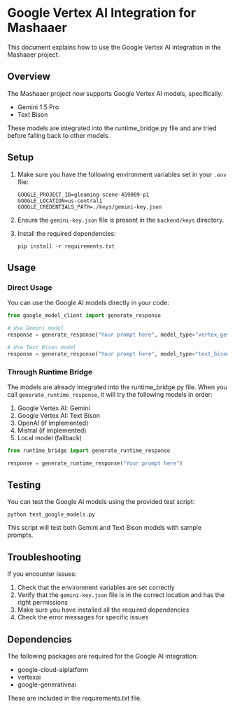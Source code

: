 # Google Vertex AI Integration for Mashaaer

This document explains how to use the Google Vertex AI integration in the Mashaaer project.

## Overview

The Mashaaer project now supports Google Vertex AI models, specifically:
- Gemini 1.5 Pro
- Text Bison

These models are integrated into the runtime_bridge.py file and are tried before falling back to other models.

## Setup

1. Make sure you have the following environment variables set in your `.env` file:
   ```
   GOOGLE_PROJECT_ID=gleaming-scene-459009-p1
   GOOGLE_LOCATION=us-central1
   GOOGLE_CREDENTIALS_PATH=./keys/gemini-key.json
   ```

2. Ensure the `gemini-key.json` file is present in the `backend/keys` directory.

3. Install the required dependencies:
   ```
   pip install -r requirements.txt
   ```

## Usage

### Direct Usage

You can use the Google AI models directly in your code:

```python
from google_model_client import generate_response

# Use Gemini model
response = generate_response("Your prompt here", model_type="vertex_gemini")

# Use Text Bison model
response = generate_response("Your prompt here", model_type="text_bison")
```

### Through Runtime Bridge

The models are already integrated into the runtime_bridge.py file. When you call `generate_runtime_response`, it will try the following models in order:

1. Google Vertex AI: Gemini
2. Google Vertex AI: Text Bison
3. OpenAI (if implemented)
4. Mistral (if implemented)
5. Local model (fallback)

```python
from runtime_bridge import generate_runtime_response

response = generate_runtime_response("Your prompt here")
```

## Testing

You can test the Google AI models using the provided test script:

```
python test_google_models.py
```

This script will test both Gemini and Text Bison models with sample prompts.

## Troubleshooting

If you encounter issues:

1. Check that the environment variables are set correctly
2. Verify that the `gemini-key.json` file is in the correct location and has the right permissions
3. Make sure you have installed all the required dependencies
4. Check the error messages for specific issues

## Dependencies

The following packages are required for the Google AI integration:
- google-cloud-aiplatform
- vertexai
- google-generativeai

These are included in the requirements.txt file.